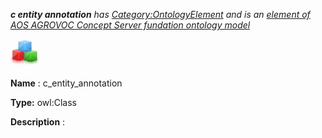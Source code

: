 ___c entity annotation__ 
 has
 [Category:OntologyElement](../../Category/OntologyElement "Category:OntologyElement") 
 and is an
 [element of](../../Property/ElementOf "Property:ElementOf") 
[AOS AGROVOC Concept Server fundation ontology model](../../Submissions/AOS_AGROVOC_Concept_Server_fundation_ontology_model "Submissions:AOS AGROVOC Concept Server fundation ontology model")_




  





[![Class](../public/images/thumb/2/27/Class.gif/45px-Class.gif)](../../Image/Class.gif "Class")


__Name__ 
 : c\_entity\_annotation
 



__Type:__ 
 owl:Class
 



__Description__ 
 :